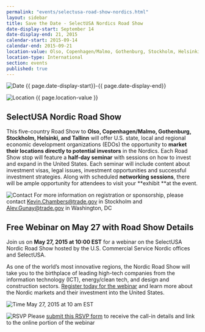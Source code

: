 ```yaml
---
permalink: "events/selectusa-road-show-nordics.html"
layout: sidebar
title: Save the Date - SelectUSA Nordics Road Show
date-display-start: September 14
date-display-end: 21, 2015
calendar-start: 2015-09-14
calendar-end: 2015-09-21
location-value: Olso, Copenhagen/Malmo, Gothenburg, Stockholm, Helsinki, Tallinn
location-type: International
section: events
published: true
---
```

![Date](https://google.github.io/material-design-icons/action/svg/ic_event_24px.svg "Date") {{ page.date-display-start}}-{{ page.date-display-end}}

![Location](http://google.github.io/material-design-icons/social/svg/ic_location_city_24px.svg "Location") {{ page.location-value }}

## **SelectUSA Nordic Road Show**

This five-country Road Show to **Olso, Copenhagen/Malmo, Gothenburg, Stockholm, Helsinki, and Tallinn** will offer U.S. state, local and regional economic development organizations (EDOs) the opportunity to **market their locations directly to potential investors** in the Nordics. Each Road Show stop will feature a **half-day seminar** with sessions on how to invest and expand in the United States. Each seminar will include content about investment visas, legal issues, investment opportunities and successful investment strategies. Along with scheduled **networking sessions**, there will be ample opportunity for attendees to visit your **exhibit **at the event.

![Contact](https://google.github.io/material-design-icons/action/svg/ic_question_answer_24px.svg "Contact") For more information on registration or sponsorship, please contact [Kevin.Chambers@trade.gov](mailto:Kevin.Chambers@trade.gov) in Stockholm and [Alev.Gunay@trade.gov](mailto:Alev.Gunay@trade.gov) in Washington, DC

## **Free Webinar on May 27 with Road Show Details**

Join us on **May 27, 2015 at 10:00 EST** for a webinar on the SelectUSA Nordic Road Show hosted by the U.S. Commercial Service Nordic offices and SelectUSA.

As one of the world’s most innovative regions, the Nordic Road Show will take you to the birthplace of leading high-tech companies from the information technology (ICT), energy/clean tech, and design and construction sectors. [Register today for the webinar](https://adobeformscentral.com/?f=m6etqRxXE0tKZwkfawfLPA) and learn more about the Nordic markets and their investment into the United States.

![Time](http://google.github.io/material-design-icons/action/svg/ic_schedule_24px.svg "Time") May 27, 2015 at 10 am EST

![RSVP](https://google.github.io/material-design-icons/content/svg/ic_send_24px.svg "RSVP") Please [submit this RSVP form](https://adobeformscentral.com/?f=m6etqRxXE0tKZwkfawfLPA) to receive the call-in details and link to the online portion of the webinar

